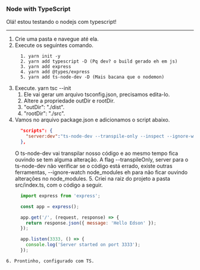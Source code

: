 ### Node with TypeScript

Olá! estou testando o nodejs com typescript!

---

   1. Crie uma pasta e navegue até ela.
   2. Execute os seguintes comando.
      ```
        1. yarn init -y
        2. yarn add typescript -D (Pq dev? o build gerado eh em js)
        3. yarn add express
        4. yarn add @types/express
        5. yarn add ts-node-dev -D (Mais bacana que o nodemon)

      ```
   3. Execute. yarn tsc --init
      1. Ele vai gerar um arquivo tsconfig.json, precisamos edita-lo.
      2. Altere a propriedade outDir e rootDir.
      3. "outDir": "./dist".
      4. "rootDir": "./src".
   4. Vamos no arquivo package.json e adicionamos o script abaixo.
      ```json
        "scripts": {
          "server:dev":"ts-node-dev --transpile-only --inspect --ignore-watch node_modules src/server.ts"
        },
      ```
       O ts-node-dev vai transpilar nosso código e ao mesmo tempo fica ouvindo se tem alguma alteração. A flag --transpileOnly, server para o ts-node-dev não verificar se o código está errado, existe outras ferramentas, --ignore-watch node_modules eh para não ficar ouvindo alterações no node_modules.
    5. Criei na raiz do projeto a pasta src/index.ts, com o código a seguir.
        ```javascript
          import express from 'express';

          const app = express();

          app.get('/', (request, response) => {
            return response.json({ message: 'Hello Edson' });
          });

          app.listen(3333, () => {
            console.log('Server started on port 3333');
          });
        ```
    6. Prontinho, configurado com TS.

